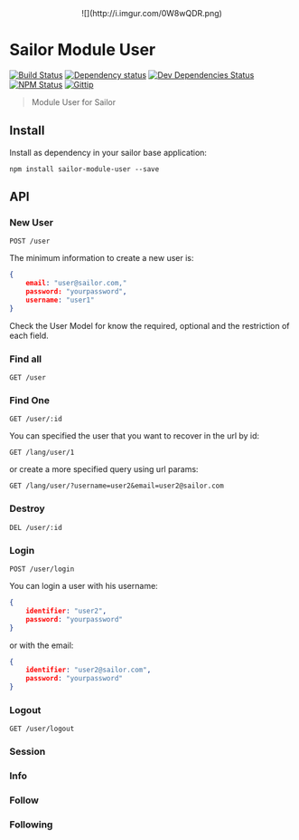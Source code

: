 <center>![](http://i.imgur.com/0W8wQDR.png)</center>

# Sailor Module User

[![Build Status](http://img.shields.io/travis/sailorjs/sailor-module-user/master.svg?style=flat)](https://travis-ci.org/sailorjs/sailor-module-user)
[![Dependency status](http://img.shields.io/david/sailorjs/sailor-module-user.svg?style=flat)](https://david-dm.org/Kikobeats/sailor-module-user)
[![Dev Dependencies Status](http://img.shields.io/david/dev/sailorjs/sailor-module-user.svg?style=flat)](https://david-dm.org/Kikobeats/sailor-module-user#info=devDependencies)
[![NPM Status](http://img.shields.io/npm/dm/sailor-module-user.svg?style=flat)](https://www.npmjs.org/package/sailor-module-user)
[![Gittip](http://img.shields.io/gittip/Kikobeats.svg?style=flat)](https://www.gittip.com/Kikobeats/)

> Module User for Sailor

## Install

Install as dependency in your sailor base application:

```
npm install sailor-module-user --save
```



## API

### New User

```
POST /user
```

The minimum information to create a new user is:

```json
{
	email: "user@sailor.com,"
	password: "yourpassword",
	username: "user1"
}
```

Check the User Model for know the required, optional and the restriction of each field.


### Find all

```
GET /user
```

### Find One

```
GET /user/:id
```

You can specified the user that you want to recover in the url by id:

```
GET /lang/user/1
```

or create a more specified query using url params:

```
GET /lang/user/?username=user2&email=user2@sailor.com
```

### Destroy

```
DEL /user/:id
```


### Login 

```
POST /user/login
```

You can login a user with his username:

```json
{
	identifier: "user2",
	password: "yourpassword"
}
```


or with the email:


```json
{
	identifier: "user2@sailor.com",
	password: "yourpassword"
}
```

### Logout

```
GET /user/logout
```

### Session

### Info

### Follow

### Following

